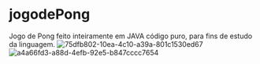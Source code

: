 # jogodePong
Jogo de Pong feito inteiramente em JAVA código puro, para fins de estudo da linguagem.
![75dfb802-10ea-4c10-a39a-801c1530ed67](https://user-images.githubusercontent.com/71679865/106794801-13200780-6638-11eb-95ef-3713c3db3c56.jpg)
![a4a66fd3-a88d-4efb-92e5-b847cccc7654](https://user-images.githubusercontent.com/71679865/106794804-14513480-6638-11eb-93dd-52b028236819.jpg)
